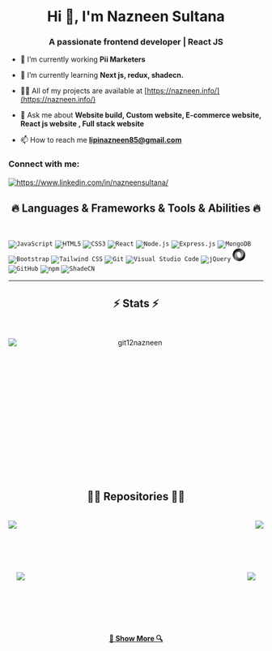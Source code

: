 <h1 align="center">Hi 👋, I'm Nazneen Sultana</h1>
<h3 align="center">A passionate frontend developer | React JS</h3>

- 🔭 I’m currently working  **Pii Marketers**

- 🌱 I’m currently learning **Next js, redux, shadecn.**

- 👨‍💻 All of my projects are available at [https://nazneen.info/](https://nazneen.info/)

- 💬 Ask me about **Website build, Custom website, E-commerce website, React js website , Full stack website**

- 📫 How to reach me **lipinazneen85@gmail.com**

<h3 align="left">Connect with me:</h3>
<p align="left">
<a href="https://linkedin.com/in/https://www.linkedin.com/in/nazneensultana/" target="blank"><img align="center" src="https://raw.githubusercontent.com/rahuldkjain/github-profile-readme-generator/master/src/images/icons/Social/linked-in-alt.svg" alt="https://www.linkedin.com/in/nazneensultana/" height="30" width="40" /></a>
</p>

<h2 align="center">🔥 Languages & Frameworks & Tools & Abilities 🔥</h2>
<br>
<p align="center">

<code><img title="JavaScript" height="25" src="https://cdn.jsdelivr.net/gh/devicons/devicon/icons/javascript/javascript-original.svg"></code>
<code><img title="HTML5" height="25" src="https://cdn.jsdelivr.net/gh/devicons/devicon/icons/html5/html5-original.svg"></code>
<code><img title="CSS3" height="25" src="https://cdn.jsdelivr.net/gh/devicons/devicon/icons/css3/css3-original.svg"></code>
<code><img title="React" height="25" src="https://cdn.jsdelivr.net/gh/devicons/devicon/icons/react/react-original.svg"></code>
<code><img title="Node.js" height="25" src="https://cdn.jsdelivr.net/gh/devicons/devicon/icons/nodejs/nodejs-original.svg"></code>
<code><img title="Express.js" height="25" src="https://cdn.jsdelivr.net/gh/devicons/devicon/icons/express/express-original.svg"></code>
<code><img title="MongoDB" height="25" src="https://cdn.jsdelivr.net/gh/devicons/devicon/icons/mongodb/mongodb-original.svg"></code>
<code><img title="Bootstrap" height="25" src="https://cdn.jsdelivr.net/gh/devicons/devicon/icons/bootstrap/bootstrap-original.svg"></code>
<code><img title="Tailwind CSS" height="25" src="https://camo.githubusercontent.com/0568e2de313626b2bd9b96f326941b012d45e9a4db1a23aa78bd8036207e57f8/68747470733a2f2f7777772e766563746f726c6f676f2e7a6f6e652f6c6f676f732f7461696c77696e646373732f7461696c77696e646373732d69636f6e2e737667"></code>
<code><img title="Git" height="25" src="https://cdn.jsdelivr.net/gh/devicons/devicon/icons/git/git-original.svg"></code>
<code><img title="Visual Studio Code" height="25" src="https://cdn.jsdelivr.net/gh/devicons/devicon/icons/vscode/vscode-original.svg"></code>
<code><img title="jQuery" height="25" src="https://cdn.jsdelivr.net/gh/devicons/devicon/icons/jquery/jquery-original.svg"></code>
<code><img title="JSON" height="25" src="https://raw.githubusercontent.com/github/explore/main/topics/json/json.png"></code>
<code><img title="GitHub" height="25" src="https://cdn.jsdelivr.net/gh/devicons/devicon/icons/github/github-original.svg"></code>
<code><img title="npm" height="25" src="https://cdn.jsdelivr.net/gh/devicons/devicon/icons/npm/npm-original-wordmark.svg"></code>
<code><img title="ShadeCN" height="25" src="https://avatars.githubusercontent.com/u/70966233?s=200&v=4"></code>

 
</p>
<hr>

<h2 align="center">⚡ Stats ⚡</h2>
<br>
<p align=center>
  <div align=center >
    <a href="https://github.com/denvercoder1/github-readme-streak-stats" title="Go to Source">
      <img align="left" width=990 height="300" src="https://streak-stats.demolab.com?user=git12nazneen&theme=dark&hide_border=true&stroke=19A4EB&ring=15A9EB" alt="git12nazneen" />
    </a>
  </div>
</p>
<hr>
<h2 align="center" >👨‍💻 Repositories 👨‍💻</h2>
<br>
<div width="100%" align="center">
<a align="left" href="https://github.com/git12nazneen/Camp-aid" title="Camp-aid">
  <img align="left" height="115" src="https://github-readme-stats.vercel.app/api/pin/?username=git12nazneen&repo=Camp-aid&theme=react&border_color=61dafb&border_radius=10">
</a>

<a align="right" href="https://github.com/git12nazneen/Nourish-hub" title="Hotel Booking Application">
  <img align="right" height="115" src="https://github-readme-stats.vercel.app/api/pin/?username=git12nazneen&repo=Nourish-hub&theme=react&border_color=61dafb&border_radius=10&description=Hotel%20Booking%20Application">
</a>


</div>
<br/><br/><br/><br/><br/><br/>
<div width="100%" align="center">
 <a align="left" href="https://github.com/git12nazneen/textile-art-craft" title="Textile Art Craft">
  <img align="left" height="115" src="https://github-readme-stats.vercel.app/api/pin/?username=git12nazneen&repo=textile-art-craft&theme=react&border_color=61dafb&border_radius=10">
</a>

<a align="right" href="https://github.com/git12nazneen/Real-estate" title="Real Estate">
  <img align="right" height="115" src="https://github-readme-stats.vercel.app/api/pin/?username=git12nazneen&repo=Real-estate&theme=react&border_color=61dafb&border_radius=10">
</a>

</div>
<br/><br/><br/><br/><br/><br/>

<h4 align="center">
  <a href="https://github.com/git12nazneen?tab=repositories" title="Show Repositories">🔎 Show More 🔍</a>
</h4>



